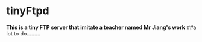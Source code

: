 # tinyFtpd
**This is a tiny FTP server that imitate  a teacher named Mr Jiang's work**
##a lot to do.........
